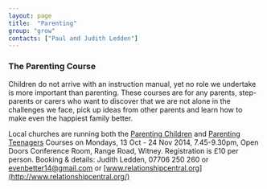 ```yaml
---
layout: page
title:  "Parenting"
group: "grow"
contacts: ["Paul and Judith Ledden"]
---
```


### The Parenting Course
Children do not arrive with an instruction manual, yet no role we undertake is more important than parenting.
These courses are for any parents, step-parents or carers who want to discover that we are not alone in the 
challenges we face, pick up ideas from other parents and learn how to make even the happiest family better. 

Local churches are running both the 
[Parenting Children](http://www.relationshipcentral.org/parenting-children-course) and 
[Parenting Teenagers](http://www.relationshipcentral.org/parenting-teenagers-course) Courses 
on Mondays, 13 Oct - 24 Nov 2014, 7.45-9.30pm, Open Doors Conference Room, Range Road, Witney. 
Registration is £10 per person. Booking & details: Judith Ledden, 07706 250 260 or 
[evenbetter14@gmail.com](mailto:evenbetter14@gmail.com) or 
[www.relationshipcentral.org](http://www.relationshipcentral.org/)
